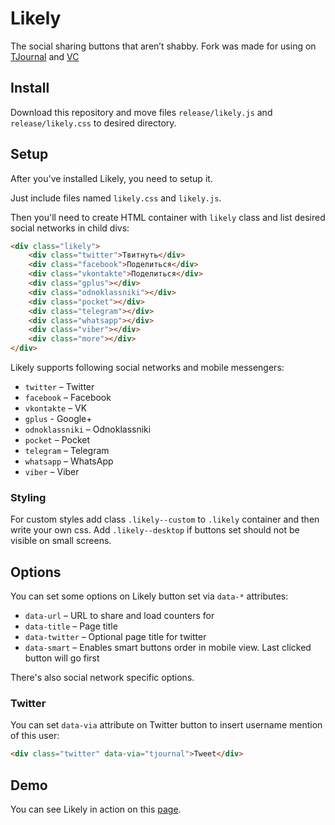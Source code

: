 # Likely

The social sharing buttons that aren’t shabby.
Fork was made for using on [TJournal](https://tjournal.ru) and [VC](https://vc.ru)

## Install

Download this repository and move files `release/likely.js` and
`release/likely.css` to desired directory.

## Setup

After you've installed Likely, you need to setup it.

Just include files named `likely.css` and `likely.js`.

Then you'll need to create HTML container with `likely` class and list desired
social networks in child divs:

```html
<div class="likely">
    <div class="twitter">Твитнуть</div>
    <div class="facebook">Поделиться</div>
    <div class="vkontakte">Поделиться</div>
    <div class="gplus"></div>
    <div class="odnoklassniki"></div>
    <div class="pocket"></div>
    <div class="telegram"></div>
    <div class="whatsapp"></div>
    <div class="viber"></div>
    <div class="more"></div>
</div>
```

Likely supports following social networks and mobile messengers:

* `twitter` – Twitter
* `facebook` – Facebook
* `vkontakte` – VK
* `gplus` - Google+
* `odnoklassniki` – Odnoklassniki
* `pocket` – Pocket
* `telegram` – Telegram
* `whatsapp` – WhatsApp
* `viber` – Viber

### Styling

For custom styles add class `.likely--custom` to `.likely` container and then write your own css.
Add `.likely--desktop` if buttons set should not be visible on small screens.

## Options

You can set some options on Likely button set via `data-*` attributes:

* `data-url` – URL to share and load counters for
* `data-title` – Page title
* `data-twitter` – Optional page title for twitter
* `data-smart` – Enables smart buttons order in mobile view. Last clicked button will go first

There's also social network specific options.

### Twitter

You can set `data-via` attribute on Twitter button to insert username mention
of this user:

```html
<div class="twitter" data-via="tjournal">Tweet</div>
```

## Demo

You can see Likely in action on this [page](http://valerypatorius.github.io/Likely/).
